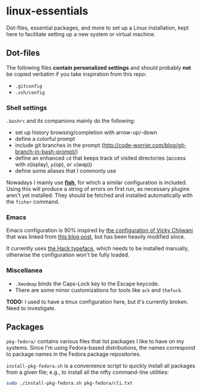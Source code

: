 # linux-essentials

Dot-files, essential packages, and more to set up a Linux installation, kept
here to facilitate setting up a new system or virtual machine.


## Dot-files

The following files **contain personalized settings** and should probably
**not** be copied verbatim if you take inspiration from this repo:

+ `.gitconfig`
+ `.ssh/config`

### Shell settings

`.bashrc` and its companions mainly do the following:

+ set up history browsing/completion with arrow-up/-down
+ define a colorful prompt
+ include git branches in the prompt (http://code-worrier.com/blog/git-branch-in-bash-prompt/)
+ define an enhanced `cd` that keeps track of visited directories (access with `d`(isplay), `p`(op), or `s`(wap))
+ define some aliases that I commonly use

Nowadays I mainly use [**fish**](https://fishshell.com/), for which a similar
configuration is included.  Using this will produce a string of errors on first
run, as necessary plugins aren't yet installed.  They should be fetched and
installed automatically with the `fisher` command.

### Emacs

Emacs configuration is 90% inspired by [the configuration of Vicky
Chijwani](https://github.com/vickychijwani/dotfiles/tree/master/.emacs.d) that
was linked from [this blog
post](http://vickychijwani.me/nuggets-from-my-emacs-part-i/), but has been
heavily modified since.

It currently uses [the Hack typeface](https://sourcefoundry.org/hack/), which
needs to be installed manually, otherwise the configuration won't be fully
loaded.

### Miscellanea

+ `.Xmodmap` binds the Caps-Lock key to the Escape keycode.
+ There are some minor customizations for tools like `ack` and `thefuck`.

**TODO:** I used to have a tmux configuration here, but it's currently
broken. Need to investigate.


## Packages

`pkg-fedora/` contains various files that list packages I like to have on my
systems.  Since I'm using Fedora-based distributions, the names correspond to
package names in the Fedora package repositories.

`install-pkg-fedora.sh` is a convenience script to quickly install all packages
from a given file; e.g., to install all the nifty command-line utilities:

```bash
sudo ./install-pkg-fedora.sh pkg-fedora/cli.txt
```
